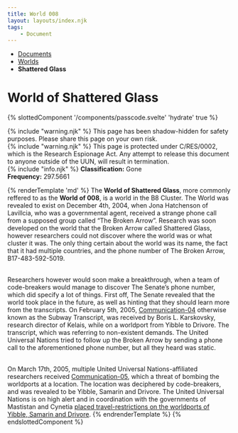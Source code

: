 ```yaml
---
title: World 008
layout: layouts/index.njk
tags:
    - Document
---
```

<nav class="text-sm breadcrumbs mb-5">
    <ul>
        <li><a href="/docs">Documents</a></li>
        <li><a href="/docs/world">Worlds</a></li>
        <li><b class="censored">Shattered Glass</b></li>
    </ul>
</nav>
<div class="text-center"><h1>World of <span class="censored">Shattered Glass</span></h1></div>

{% slottedComponent '/components/passcode.svelte' 'hydrate' true %}
<div class="grid gap-5 mb-5">
<div class="alert alert-error shadow-lg">
    <div>
        {% include "warning.njk" %}
        <span>
        This page has been shadow-hidden for safety purposes. Please share this page on your own risk.
        </span>
    </div>
</div>

<div class="alert alert-error shadow-lg">
    <div>
        {% include "warning.njk" %}
        <span>
            This page is protected under C/RES/0002, which is the Research Espionage Act. Any attempt to release this document to anyone outside of the UUN, will result in termination.
        </span>
    </div>
</div>

<div class="alert shadow-lg slate-color">
    <div>
        {% include "info.njk" %}
        <span>
        <b>Classification:</b> <span class="text-slate-500">Gone</span><br>
        <b>Frequency:</b> <span class="censored">297.5661</span>
        </span>
    </div>
</div>
</div>

{% renderTemplate 'md' %}
The **World of <span class="censored">Shattered Glass</span>**, more commonly reffered to as the **World of 008**, is a world in the <span class="censored">B8</span> Cluster. The World was revealed to exist on December 4th, 2004, when Jona Hatchenson of Lavillcia, who was a governmental agent, received a strange phone call from a supposed group called “The Broken Arrow”. Research was soon developed on the world that the Broken Arrow called <span class="censored">Shattered Glass</span>, however researchers could not discover where the world was or what cluster it was. The only thing certain about the world was its name, the fact that it had multiple countries, and the phone number of The Broken Arrow, <span class="censored">B17-483-592-5019</span>.<br><br>

Researchers however would soon make a breakthrough, when a team of code-breakers would manage to discover The Senate’s phone number, which did specify a lot of things. First off, The Senate revealed that the world took place in the future, as well as hinting that they should learn more from the transcripts. On February 5th, 2005, <a href="/docs/world/shaglas/comms-04/">Communication-04</a> otherwise known as the Subway Transcript, was received by Boris L. Karskovsky, research director of Kelais, while on a worldport from Yibble to Drivore. The transcript, which was referring to non-existent demands. The United Universal Nations tried to follow up the Broken Arrow by sending a phone call to the aforementioned phone number, but all they heard was static.<br><br>

On March 17th, 2005, multiple United Universal Nations-affiliated researchers received <a href="/docs/world/shaglas/comms-05/">Communication-05</a>, which a threat of bombing the worldports at a location. The location was deciphered by code-breakers, and was revealed to be Yibble, Samarin and Drivore. The United Universal Nations is on high alert and in coordination with the governments of Mastistan and Cynetia <a href="/docs/world/kelais/transcript-7">placed travel-restrictions on the worldports of Yibble, Samarin and Drivore</a>.
{% endrenderTemplate %}
{% endslottedComponent %}